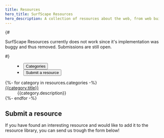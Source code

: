 ```yaml
---
title: Resources
hero_title: SurfScape Resources
hero_description: A collection of resources about the web, from web building & design, to resources on digital minimalism, and privacy.
---
```


{# <p class="sk-infobox sk-infobox--warning" style="margin-bottom: 1em;">SurfScape Resources currently does not work since it's implementation was buggy and thus removed. Submissions are still open.</p> #}

<tab-container>
  <menu class="sk-tab-buttons" id="tabButtons">
    <li>
      <button class="sk-tab-button" data-tab="categories" aria-checked="true" id="tab-button">Categories</button>
    </li>
    <li style="margin-left:auto;">
      <button class="sk-tab-button" data-tab="submission" aria-checked="false">Submit a resource</button>
    </li>
  </menu>
  <sk-tab-content-container>
      <div class="sk-tab-content" id="categories" aria-hidden="false">
        <dl>
          {%- for category in resources.categories -%}
          <dt><a href="/resources/{{category.name}}/">{{category.title}}</a></dt>
          <dd>{{category.description}}</dd>
          {%- endfor -%}
        </dl>
      </div>
    <div class="sk-tab-content" id="submission" aria-hidden="true">
      <section class="content">
        <h2 id="submit-a-website">Submit a resource</h2>
        <p>If you have found an interesting resource and would like to add it to the resource library, you can send us trough the form below!</p>
       <iframe data-tally-src="https://tally.so/embed/nWobVQ?alignLeft=1&hideTitle=1" loading="lazy" width="100%" height="500" frameborder="0" marginheight="0" marginwidth="0" title="SurfScape Resource Submission"></iframe><script>var d=document,w="https://tally.so/widgets/embed.js",v=function(){"undefined"!=typeof Tally?Tally.loadEmbeds():d.querySelectorAll("iframe[data-tally-src]:not([src])").forEach((function(e){e.src=e.dataset.tallySrc}))};if("undefined"!=typeof Tally)v();else if(d.querySelector('script[src="'+w+'"]')==null){var s=d.createElement("script");s.src=w,s.onload=v,s.onerror=v,d.body.appendChild(s);}</script>
      </section>
    </div>
  </tab-content-container>
</tab-container>
